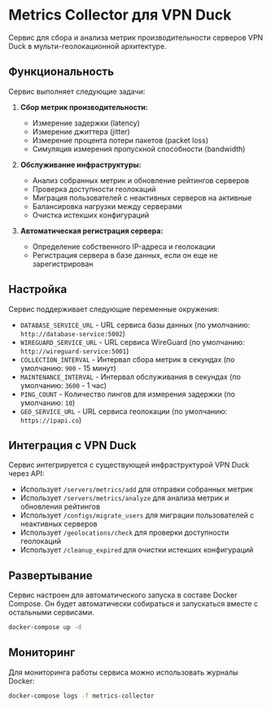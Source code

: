 # Metrics Collector для VPN Duck

Сервис для сбора и анализа метрик производительности серверов VPN Duck в мульти-геолокационной архитектуре.

## Функциональность

Сервис выполняет следующие задачи:

1. **Сбор метрик производительности:**
   - Измерение задержки (latency)
   - Измерение джиттера (jitter)
   - Измерение процента потери пакетов (packet loss)
   - Симуляция измерения пропускной способности (bandwidth)

2. **Обслуживание инфраструктуры:**
   - Анализ собранных метрик и обновление рейтингов серверов
   - Проверка доступности геолокаций
   - Миграция пользователей с неактивных серверов на активные
   - Балансировка нагрузки между серверами
   - Очистка истекших конфигураций

3. **Автоматическая регистрация сервера:**
   - Определение собственного IP-адреса и геолокации
   - Регистрация сервера в базе данных, если он еще не зарегистрирован

## Настройка

Сервис поддерживает следующие переменные окружения:

- `DATABASE_SERVICE_URL` - URL сервиса базы данных (по умолчанию: `http://database-service:5002`)
- `WIREGUARD_SERVICE_URL` - URL сервиса WireGuard (по умолчанию: `http://wireguard-service:5001`)
- `COLLECTION_INTERVAL` - Интервал сбора метрик в секундах (по умолчанию: `900` - 15 минут)
- `MAINTENANCE_INTERVAL` - Интервал обслуживания в секундах (по умолчанию: `3600` - 1 час)
- `PING_COUNT` - Количество пингов для измерения задержки (по умолчанию: `10`)
- `GEO_SERVICE_URL` - URL сервиса геолокации (по умолчанию: `https://ipapi.co`)

## Интеграция с VPN Duck

Сервис интегрируется с существующей инфраструктурой VPN Duck через API:

- Использует `/servers/metrics/add` для отправки собранных метрик
- Использует `/servers/metrics/analyze` для анализа метрик и обновления рейтингов
- Использует `/configs/migrate_users` для миграции пользователей с неактивных серверов
- Использует `/geolocations/check` для проверки доступности геолокаций
- Использует `/cleanup_expired` для очистки истекших конфигураций

## Развертывание

Сервис настроен для автоматического запуска в составе Docker Compose. Он будет автоматически собираться и запускаться вместе с остальными сервисами.

```bash
docker-compose up -d
```

## Мониторинг

Для мониторинга работы сервиса можно использовать журналы Docker:

```bash
docker-compose logs -f metrics-collector
```